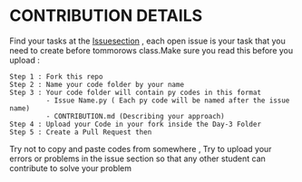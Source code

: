 # CONTRIBUTION DETAILS

Find your tasks at the [Issuesection](https://github.com/30-Days-of-AI-ML/Playing-with-Python-Project-1/issues) , each open issue is your task that you need to create before tommorows class.Make sure you read this before you upload : 
```
Step 1 : Fork this repo 
Step 2 : Name your code folder by your name 
Step 3 : Your code folder will contain py codes in this format 
         - Issue Name.py ( Each py code will be named after the issue name)
         - CONTRIBUTION.md (Describing your approach)
Step 4 : Upload your Code in your fork inside the Day-3 Folder 
Step 5 : Create a Pull Request then
```
Try not to copy and paste codes from somewhere , Try to upload your errors or problems in the issue section so that any other student can contribute to solve your problem
